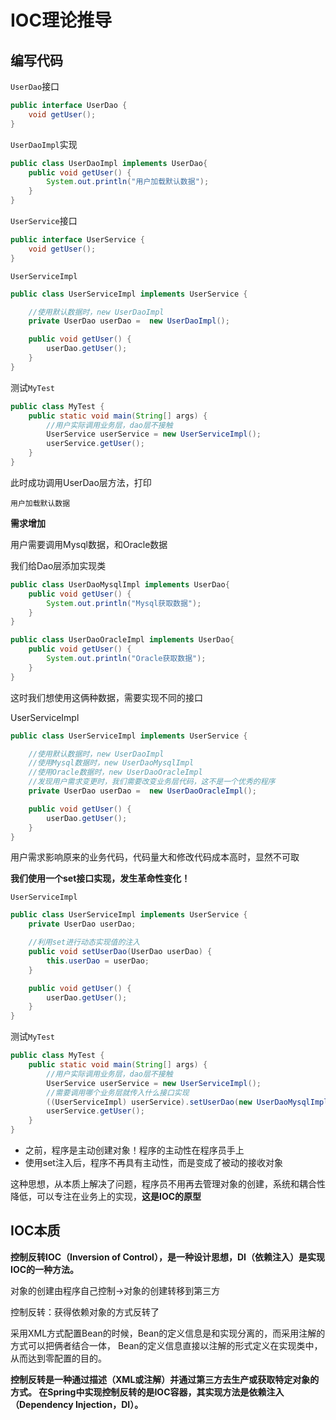 # IOC理论推导

## 编写代码

`UserDao`接口

```java
public interface UserDao {
    void getUser();
}
```

`UserDaoImpl`实现

```java
public class UserDaoImpl implements UserDao{
    public void getUser() {
        System.out.println("用户加载默认数据");
    }
}
```

`UserService`接口

```java
public interface UserService {
    void getUser();
}
```

`UserServiceImpl`

```java
public class UserServiceImpl implements UserService {

    //使用默认数据时，new UserDaoImpl
    private UserDao userDao =  new UserDaoImpl();

    public void getUser() {
        userDao.getUser();
    }
}
```

测试`MyTest`

```java
public class MyTest {
    public static void main(String[] args) {
        //用户实际调用业务层，dao层不接触
        UserService userService = new UserServiceImpl();
        userService.getUser();
    }
}
```

此时成功调用UserDao层方法，打印

```
用户加载默认数据
```

**需求增加**

用户需要调用Mysql数据，和Oracle数据

我们给Dao层添加实现类

```java
public class UserDaoMysqlImpl implements UserDao{
    public void getUser() {
        System.out.println("Mysql获取数据");
    }
}
```

```java
public class UserDaoOracleImpl implements UserDao{
    public void getUser() {
        System.out.println("Oracle获取数据");
    }
}
```

这时我们想使用这俩种数据，需要实现不同的接口

UserServiceImpl

```java
public class UserServiceImpl implements UserService {

    //使用默认数据时，new UserDaoImpl
    //使用Mysql数据时，new UserDaoMysqlImpl
    //使用Oracle数据时，new UserDaoOracleImpl
    //发现用户需求变更时，我们需要改变业务层代码，这不是一个优秀的程序
    private UserDao userDao =  new UserDaoOracleImpl();

    public void getUser() {
        userDao.getUser();
    }
}
```

用户需求影响原来的业务代码，代码量大和修改代码成本高时，显然不可取

**我们使用一个set接口实现，发生革命性变化！**

`UserServiceImpl`

```java
public class UserServiceImpl implements UserService {
    private UserDao userDao;

    //利用set进行动态实现值的注入
    public void setUserDao(UserDao userDao) {
        this.userDao = userDao;
    }

    public void getUser() {
        userDao.getUser();
    }
}
```

测试`MyTest`

```java
public class MyTest {
    public static void main(String[] args) {
        //用户实际调用业务层，dao层不接触
        UserService userService = new UserServiceImpl();
        //需要调用哪个业务层就传入什么接口实现
        ((UserServiceImpl) userService).setUserDao(new UserDaoMysqlImpl());
        userService.getUser();
    }
}
```

* 之前，程序是主动创建对象！程序的主动性在程序员手上
* 使用set注入后，程序不再具有主动性，而是变成了被动的接收对象

这种思想，从本质上解决了问题，程序员不用再去管理对象的创建，系统和耦合性降低，可以专注在业务上的实现，**这是IOC的原型**

## IOC本质

**控制反转IOC（Inversion of Control），是一种设计思想，DI（依赖注入）是实现IOC的一种方法。**

对象的创建由程序自己控制->对象的创建转移到第三方

控制反转：获得依赖对象的方式反转了

采用XML方式配置Bean的时候，Bean的定义信息是和实现分离的，而采用注解的方式可以把俩者结合一体，
Bean的定义信息直接以注解的形式定义在实现类中，从而达到零配置的目的。

**控制反转是一种通过描述（XML或注解）并通过第三方去生产或获取特定对象的方式。
在Spring中实现控制反转的是IOC容器，其实现方法是依赖注入（Dependency Injection，DI）。**
